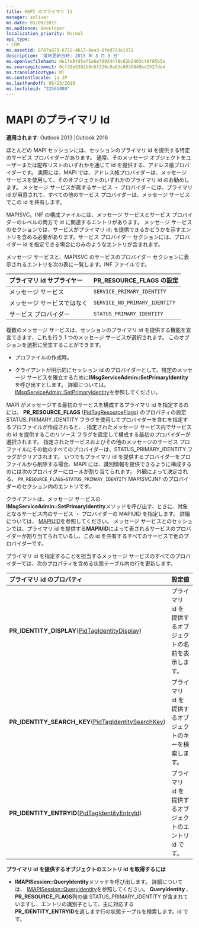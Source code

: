 ```yaml
---
title: MAPI のプライマリ Id
manager: soliver
ms.date: 03/09/2015
ms.audience: Developer
localization_priority: Normal
api_type:
- COM
ms.assetid: 8787a873-6752-4b17-8ea3-8fed793e1371
description: '最終更新日時: 2015 年 3 月 9 日'
ms.openlocfilehash: de1fe8fd5ef5a6e79934478c62b2403c48f85b5e
ms.sourcegitcommit: 0cf39e5382b8c6f236c8a63c6036849ed3527ded
ms.translationtype: MT
ms.contentlocale: ja-JP
ms.lasthandoff: 08/23/2018
ms.locfileid: "22565880"
---
```

# <a name="mapi-primary-identity"></a>MAPI のプライマリ Id

  
  
**適用されます**: Outlook 2013 |Outlook 2016 
  
ほとんどの MAPI セッションには、セッションのプライマリ id を提供する特定のサービス プロバイダーがあります。 通常、そのメッセージ オブジェクトをユーザーまたは配布リストのいずれかを通じて id を提供する、アドレス帳プロバイダーです。 実際には、MAPI では、アドレス帳プロバイダーは、メッセージ サービスを使用して、そのオブジェクトのいずれかのプライマリ id のお勧めします。 メッセージ サービスが属するサービス ・ プロバイダーには、プライマリ id が用意されて、すべての他のサービス プロバイダーは、メッセージ サービスでこの id を共有します。
  
MAPISVC。INF の構成ファイルには、メッセージ サービスとサービス プロバイダーのレベルの両方で id に関連するエントリがあります。 メッセージ サービスのセクションでは、サービスがプライマリ id; を提供できるかどうかを示すエントリを含める必要があります。サービス プロバイダー セクションには、プロバイダー id を指定できる場合にのみのようなエントリが含まれます。
  
メッセージ サービスと、MAPISVC のサービスのプロバイダー セクションに表示されるエントリを次の表に一覧します。INF ファイルです。
  
|**プライマリ id サプライヤー**|**PR_RESOURCE_FLAGS の設定**|
|:-----|:-----|
|メッセージ サービス  <br/> | `SERVICE_PRIMARY_IDENTITY` <br/> |
|メッセージ サービスではなく  <br/> | `SERVICE_NO_PRIMARY_IDENTITY` <br/> |
|サービス プロバイダー  <br/> | `STATUS_PRIMARY_IDENTITY` <br/> |
   
複数のメッセージ サービスは、セッションのプライマリ id を提供する機能を宣言できます、これを行う 1 つのメッセージ サービスが選択されます。 このオプションを選択に発生することができます。
  
- プロファイルの作成時。
    
- クライアントが明示的にセッション id のプロバイダーとして、特定のメッセージ サービスを確立するために**IMsgServiceAdmin::SetPrimaryIdentity**を呼び出すとします。 詳細については。 [IMsgServiceAdmin::SetPrimaryIdentity](imsgserviceadmin-setprimaryidentity.md)を参照してください。
    
MAPI がメッセージする最初のサービスを構成するプライマリ id を指定するのには、 **PR_RESOURCE_FLAGS** ([PidTagResourceFlags](pidtagresourceflags-canonical-property.md)) のプロパティの設定 STATUS_PRIMARY_IDENTITY フラグを使用してプロバイダーを含むを指定するプロファイルが作成されると、. 指定されたメッセージ サービス内でサービスの id を提供するこのリソース フラグを設定して構成する最初のプロバイダーが選択されます。 指定されたサービスおよびその他のメッセージのサービス プロファイルにその他のすべてのプロバイダーは、STATUS_PRIMARY_IDENTITY フラグがクリアされます。 いつでもプライマリ id を提供するプロバイダーをプロファイルから削除する場合、MAPI には、識別情報を提供できるように構成するのには次のプロバイダーにロールが割り当てられます。 外観によって決定される、 `PR_RESOURCE_FLAGS=STATUS_PRIMARY_IDENTITY` MAPISVC.INF のプロバイダーのセクション内のエントリです。 
  
クライアントは、メッセージ サービスの**IMsgServiceAdmin::SetPrimaryIdentity**メソッドを呼び出す、ときに、対象となるサービス内のサービス ・ プロバイダーの MAPIUID を指定します。 詳細については、 [MAPIUID](mapiuid.md)を参照してください。 メッセージ サービスとのセッションでは、プライマリ id を提供する**MAPIUID**によって表されるサービスのプロバイダーが割り当てられているし、この id を共有するすべてのサービスで他のプロバイダーです。 
  
プライマリ id を指定することを担当するメッセージ サービスのすべてのプロバイダーでは、次のプロパティを含める状態テーブル内の行を更新します。
  
|**プライマリ id のプロパティ**|**設定値**|
|:-----|:-----|
|**PR_IDENTITY_DISPLAY**([PidTagIdentityDisplay](pidtagidentitydisplay-canonical-property.md))  <br/> |プライマリ id を提供するオブジェクトの名前を表示します。  <br/> |
|**PR_IDENTITY_SEARCH_KEY**([PidTagIdentitySearchKey](pidtagidentitysearchkey-canonical-property.md))  <br/> |プライマリ id を提供するオブジェクトのキーを検索します。  <br/> |
|**PR_IDENTITY_ENTRYID**([PidTagIdentityEntryId](pidtagidentityentryid-canonical-property.md))  <br/> |プライマリ id を提供するオブジェクトのエントリ id です。  <br/> |
   
 **プライマリ id を提供するオブジェクトのエントリ id を取得するには**
  
- **IMAPISession::QueryIdentity**メソッドを呼び出します。 詳細については、 [IMAPISession::QueryIdentity](imapisession-queryidentity.md)を参照してください。 **QueryIdentity** 、 **PR_RESOURCE_FLAGS**列の値 STATUS_PRIMARY_IDENTITY が含まれていますし、エントリの識別子として、主に対応する**PR_IDENTITY_ENTRYID**を返します行の状態テーブルを検索します。id です。 
    

